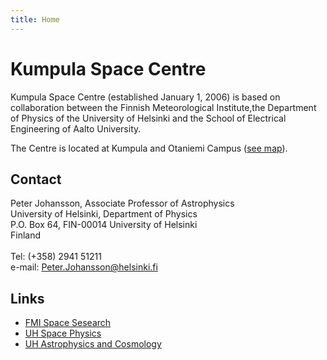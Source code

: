 ```yaml
---
title: Home
---
```


# Kumpula Space Centre

Kumpula Space Centre (established January 1, 2006) is based on collaboration
between the Finnish Meteorological Institute,the Department of Physics of the
University of Helsinki and the School of Electrical Engineering of Aalto
University.

The Centre is located at Kumpula and Otaniemi Campus ([see map](map.html)).

## Contact

Peter Johansson, Associate Professor of Astrophysics<br/>
University of Helsinki, Department of Physics<br/>
P.O. Box 64, FIN-00014 University of Helsinki<br/>
Finland<br/>
<br/>
Tel: (+358) 2941 51211<br/>
e-mail: <Peter.Johansson@helsinki.fi>

## Links
   
- [FMI Space Sesearch](http://space.dmi.fi)
- [UH Space Physics](http://theory.physics.helsinki.fi/~space)
- [UH Astrophysics and Cosmology](http://www.physics.helsinki.fi/tutkimus/afo)
